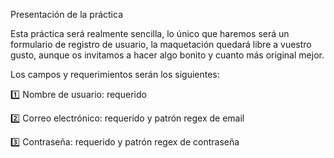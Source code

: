 Presentación de la práctica

Esta práctica será realmente sencilla, lo único que haremos será un formulario de registro de usuario, la maquetación quedará libre a vuestro gusto, aunque os invitamos a hacer algo bonito y cuanto más original mejor.

Los campos y requerimientos serán los siguientes:

1️⃣ Nombre de usuario: requerido

2️⃣ Correo electrónico: requerido y patrón regex de email

3️⃣ Contraseña: requerido y patrón regex de contraseña

